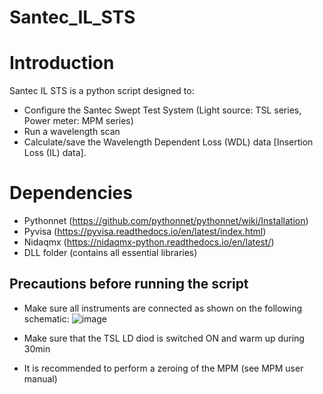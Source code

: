 # Santec_IL_STS

Introduction
============

Santec IL STS is a python script designed to:
  - Configure the Santec Swept Test System (Light source: TSL series, Power meter: MPM series) 
  - Run a wavelength scan
  - Calculate/save the Wavelength Dependent Loss (WDL) data [Insertion Loss (IL) data].
  
 Dependencies
 ============
 
  - Pythonnet (https://github.com/pythonnet/pythonnet/wiki/Installation)
  - Pyvisa    (https://pyvisa.readthedocs.io/en/latest/index.html)
  - Nidaqmx   (https://nidaqmx-python.readthedocs.io/en/latest/)
  - DLL folder (contains all essential libraries)
  
 Precautions before running the script
 -------------------------------------
  
  - Make sure all instruments are connected as shown on the following schematic:
![image](https://user-images.githubusercontent.com/103238519/187052163-7718c0ee-4fc7-44a3-9086-b7af40b0100a.png)
    
  - Make sure that the TSL LD diod is switched ON and warm up during 30min
  - It is recommended to perform a zeroing of the MPM (see MPM user manual)
